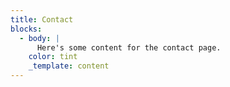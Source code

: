 ```yaml
---
title: Contact
blocks:
  - body: |
      Here's some content for the contact page.
    color: tint
    _template: content
---
```


